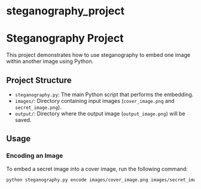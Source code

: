 # steganography_project

# Steganography Project

This project demonstrates how to use steganography to embed one image within another image using Python.

## Project Structure

- `steganography.py`: The main Python script that performs the embedding.
- `images/`: Directory containing input images (`cover_image.png` and `secret_image.png`).
- `output/`: Directory where the output image (`output_image.png`) will be saved.

## Usage

### Encoding an Image

To embed a secret image into a cover image, run the following command:

```bash
python steganography.py encode images/cover_image.png images/secret_image.png output/output_image.png
